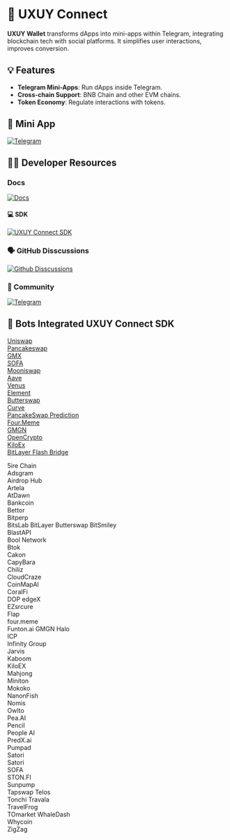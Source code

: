 # 🔗 UXUY Connect 

**UXUY Wallet** transforms dApps into mini-apps within Telegram, integrating blockchain tech with social platforms. It simplifies user interactions, improves conversion.

## 💡 Features

- **Telegram Mini-Apps**: Run dApps inside Telegram.
- **Cross-chain Support**: BNB Chain and other EVM chains.
- **Token Economy**: Regulate interactions with tokens.

## 📱 Mini App 
[![Telegram](https://img.shields.io/badge/@UXUY_Telegram_mini_app-2CA5E0?style=for-the-badge&logo=telegram&logoColor=white)](https://t.me/UXUYbot) 

## 🧑‍💻 Developer Resources
### Docs
[![Docs](https://img.shields.io/badge/Docs-black?style=for-the-badge&logo=mdnwebdocs&logoColor=white)](https://docs.uxuy.com/uxuy-connect/quickstart/)

#### 💻 SDK
[![UXUY Connect SDK](https://img.shields.io/badge/UXUY_Connect_SDK-100000?style=for-the-badge&logo=github&logoColor=white)](https://github.com/uxuyconnect/connect-sdk)


### 🗣️ GitHub Disscussions
[![Github Disscussions](https://img.shields.io/badge/Github_Disscussions-100000?style=for-the-badge&logo=github&logoColor=white)](https://github.com/orgs/uxuyconnect/discussions)

### 🫧 Community
[![Telegram](https://img.shields.io/badge/@Developer_Group-2CA5E0?style=for-the-badge&logo=telegram&logoColor=white)](https://t.me/uxuyconnect)


## 🤖 Bots Integrated UXUY Connect SDK

[Uniswap](https://uiswap-tg.pages.dev/#/swap)  
[Pancakeswap](https://upancakeswap.pages.dev/)  
[GMX](https://gmx-interface-uxuy.vercel.app/#/trade)   
[SOFA](https://t.me/SOFADAppBot/dapp)   
[Mooniswap](https://moonswap-a6y.pages.dev/)   
[Aave](https://aave-interface-uxuy.vercel.app/?marketName=proto_mainnet_v3)    
[Venus](https://venus-protocol-interface-evm-three.vercel.app/#/?chainId=56)  
[Element](https://t.me/element_nft_bot/dapp)   
[Butterswap](https://butterswap.io/swap)  
[Curve](https://curve-frontend.pages.dev/#/avalanche/swap?from=0x49d5c2bdffac6ce2bfdb6640f4f80f226bc10bab&to=0xc7198437980c041c805a1edcba50c1ce5db95118)  
[PancakeSwap Prediction](https://t.me/pancakefi_bot/prediction)  
[Four.Meme](https://four.meme)  
[GMGN](https://gmgn.ai/?chain=eth)  
[OpenCrypto](https://t.me/OpenCryptoBot_Bot/uxuy?startapp=d2lkZ2V0SWQ9VkZreFkzZFJPVlk=)  
[KiloEx](https://app.kiloex.io/?from=uxuy)   
[BitLayer Flash Bridge](https://www.bitlayer.org/flash-bridge)   




5ire Chain  
Adsgram  
Airdrop Hub  
Artela  
AtDawn  
Bankcoin  
Bettor  
Bitperp  
BitsLab
BitLayer
Butterswap
BitSmiley  
BlastAPI  
Bool Network  
Btok  
Cakon  
CapyBara  
Chiliz  
CloudCraze  
CoinMapAI   
CoralFi  
DOP
edgeX  
EZsrcure  
Flap  
four.meme  
Funton.ai
GMGN
Halo  
ICP  
Infinity Group  
Jarvis  
Kaboom  
KiloEX  
Mahjong  
Miniton  
Mokoko  
NanonFish  
Nomis  
Owlto  
Pea.AI  
Pencil  
People AI  
PredX.ai  
Pumpad  
Satori  
Satori  
SOFA  
STON.FI  
Sunpump  
Tapswap
Telos  
Tonchi
Travala  
TravelFrog  
TOmarket
WhaleDash  
Whycoin  
ZigZag  
